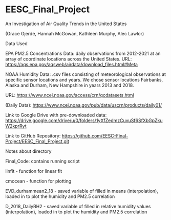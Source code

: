 # EESC_Final_Project
An Investigation of Air Quality Trends in the United States

(Grace Gjerde, Hannah McGowan, Kathleen Murphy, Alec Lawlor)

Data Used

EPA PM2.5 Concentrations Data: daily observations from 2012-2021 at an array of coordinate locations across the United States. 
URL: https://aqs.epa.gov/aqsweb/airdata/download_files.html#Meta

NOAA Humidity Data: .csv files consisting of meteorological observations at specific sensor locations and years. We chose sensor locations Fairbanks, Alaska and Durham, New Hampshire in years 2013 and 2018. 

URL: https://www.ncei.noaa.gov/access/crn/qcdatasets.html

(Daily Data): https://www.ncei.noaa.gov/pub/data/uscrn/products/daily01/


Link to Google Drive with pre-downloaded data: https://drive.google.com/drive/u/0/folders/1yXfZedmzCuvuSf6SfXbGpZkuW2kprRyt

Link to GitHub Repository: https://github.com/EESC-Final-Project/EESC_Final_Project.git


Notes about directory

Final_Code: contains running script

linfit - function for linear fit

cmocean - function for plotting

EVD_durhammean2_18 - saved variable of filled in means (interpolation), loaded in to plot the humidity and PM2.5 correlation

D_2018_DailyRH2 - saved variable of filled in relative humidity values (interpolation), loaded in to plot the humidity and PM2.5 correlation